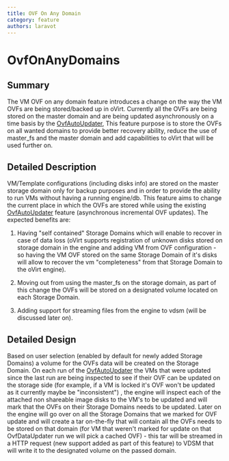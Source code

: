 ```yaml
---
title: OVF On Any Domain
category: feature
authors: laravot
---
```


# OvfOnAnyDomains

## Summary

The VM OVF on any domain feature introduces a change on the way the VM OVFs are being stored/backed up in oVirt. Currently all the OVFs are being stored on the master domain and are being updated asynchronously on a time basis by the [OvfAutoUpdater](/develop/release-management/features/storage/ovfautoupdater.html), This feature purpose is to store the OVFs on all wanted domains to provide better recovery ability, reduce the use of master_fs and the master domain and add capabilities to oVirt that will be used further on.

## Detailed Description

VM/Template configurations (including disks info) are stored on the master storage domain only for backup purposes and in order to provide the ability to run VMs without having a running engine/db. This feature aims to change the current place in which the OVFs are stored while using the existing [OvfAutoUpdater](/develop/release-management/features/storage/ovfautoupdater.html) feature (asynchronous incremental OVF updates). The expected benefits are:

1. Having "self contained" Storage Domains which will enable to recover in case of data loss (oVirt supports registration of unknown disks stored on storage domain in the engine and adding VM from OVF configuration - so having the VM OVF stored on the same Storage Domain of it's disks will allow to recover the vm "completeness" from that Storage Domain to the oVirt engine).

2. Moving out from using the master_fs on the storage domain, as part of this change the OVFs will be stored on a designated volume located on each Storage Domain.

3. Adding support for streaming files from the engine to vdsm (will be discussed later on).

## Detailed Design

Based on user selection (enabled by default for newly added Storage Domains) a volume for the OVFs data will be created on the Storage Domain. On each run of the [OvfAutoUpdater](/develop/release-management/features/storage/ovfautoupdater.html) the VMs that were updated since the last run are being inspected to see if their OVF can be updated on the storage side (for example, if a VM is locked it's OVF won't be updated as it currently maybe be "inconsistent") , the engine will inspect each of the attached non shareable image disks to the VM's to be updated and will mark that the OVFs on their Storage Domains needs to be updated. Later on the engine will go over on all the Storage Domains that we marked for OVF update and will create a tar on-the-fly that will contain all the OVFs needs to be stored on that domain (for VM that weren't marked for update on that OvfDataUpdater run we will pick a cached OVF) - this tar will be streamed in a HTTP request (new support added as part of this feature) to VDSM that will write it to the designated volume on the passed domain.

